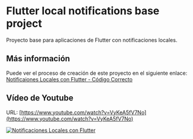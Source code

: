 # Flutter local notifications base project

Proyecto base para aplicaciones de Flutter con notificaciones locales.

## Más información

Puede ver el proceso de creación de este proyecto en el siguiente enlace: [Notificaiones Locales con Flutter - Código Correcto](https://www.codigocorrecto.com/flutter/notificaciones-con-flutter-en-espanol/)

## Vídeo de Youtube

URL: [https://www.youtube.com/watch?v=VyKeA5fV7No](https://www.youtube.com/watch?v=VyKeA5fV7No)

[![Notificaciones Locales con Flutter](https://i.ytimg.com/vi/VyKeA5fV7No/maxresdefault.jpg)](https://www.youtube.com/watch?v=VyKeA5fV7No)
